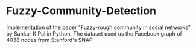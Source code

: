 # Fuzzy-Community-Detection
Implementation of the paper "Fuzzy-rough community in social networks" by Sankar K Pal in Python. The dataset used us the Facebook graph of 4038 nodes from Stanford's SNAP.
